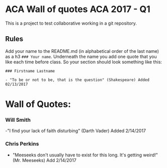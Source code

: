 # ACA Wall of quotes ACA 2017 - Q1

This is a project to test collaborative working in a git repository.

## Rules

Add your name to the README.md (in alphabetical order of the last name) as a h3 `### Your name`. Underneath the name you add one quote that you like each time before class.
So your section should look something like this:

```
### Firstname Lastname

- "To be or not to be, that is the question" (Shakespeare) Added 02/13/2017
```

# Wall of Quotes:
### Will Smith

-"I find your lack of faith disturbing" (Darth Vader) Added 2/14/2017

### Chris Perkins

- "Meeseeks don't usually have to exist for this long. It's getting weird!" (Mr. Meeseeks) Add 2/14/2017
